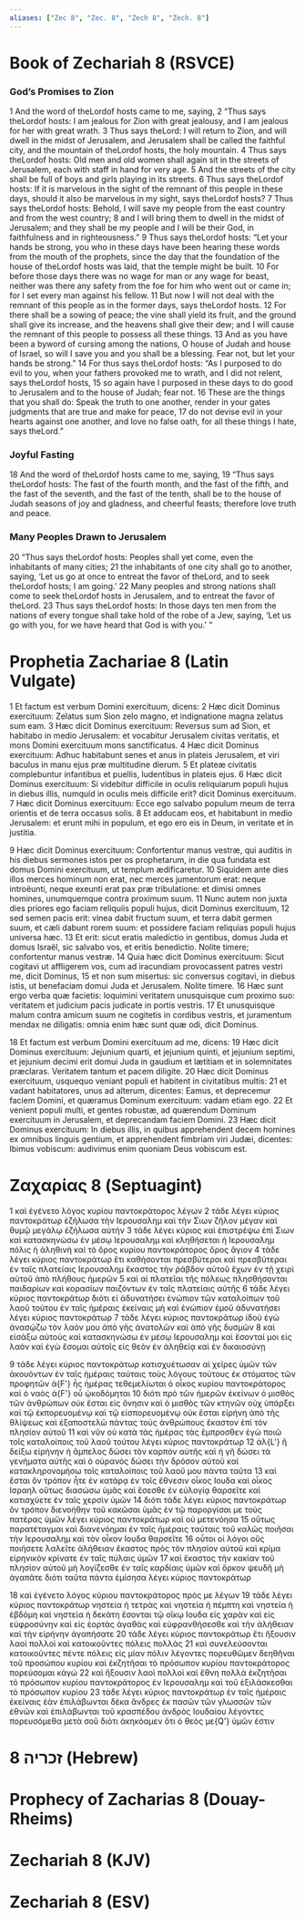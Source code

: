 ```yaml
---
aliases: ["Zec 8", "Zec. 8", "Zech 8", "Zech. 8"]
---
```



# Book of Zechariah 8 (RSVCE)

### God’s Promises to Zion
1 And the word of theLordof hosts came to me, saying,
2 “Thus says theLordof hosts: I am jealous for Zion with great jealousy, and I am jealous for her with great wrath.
3 Thus says theLord: I will return to Zion, and will dwell in the midst of Jerusalem, and Jerusalem shall be called the faithful city, and the mountain of theLordof hosts, the holy mountain.
4 Thus says theLordof hosts: Old men and old women shall again sit in the streets of Jerusalem, each with staff in hand for very age.
5 And the streets of the city shall be full of boys and girls playing in its streets.
6 Thus says theLordof hosts: If it is marvelous in the sight of the remnant of this people in these days, should it also be marvelous in my sight, says theLordof hosts?
7 Thus says theLordof hosts: Behold, I will save my people from the east country and from the west country;
8 and I will bring them to dwell in the midst of Jerusalem; and they shall be my people and I will be their God, in faithfulness and in righteousness.”
9 Thus says theLordof hosts: “Let your hands be strong, you who in these days have been hearing these words from the mouth of the prophets, since the day that the foundation of the house of theLordof hosts was laid, that the temple might be built.
10 For before those days there was no wage for man or any wage for beast, neither was there any safety from the foe for him who went out or came in; for I set every man against his fellow.
11 But now I will not deal with the remnant of this people as in the former days, says theLordof hosts.
12 For there shall be a sowing of peace; the vine shall yield its fruit, and the ground shall give its increase, and the heavens shall give their dew; and I will cause the remnant of this people to possess all these things.
13 And as you have been a byword of cursing among the nations, O house of Judah and house of Israel, so will I save you and you shall be a blessing. Fear not, but let your hands be strong.”
14 For thus says theLordof hosts: “As I purposed to do evil to you, when your fathers provoked me to wrath, and I did not relent, says theLordof hosts,
15 so again have I purposed in these days to do good to Jerusalem and to the house of Judah; fear not.
16 These are the things that you shall do: Speak the truth to one another, render in your gates judgments that are true and make for peace,
17 do not devise evil in your hearts against one another, and love no false oath, for all these things I hate, says theLord.”
### Joyful Fasting
18 And the word of theLordof hosts came to me, saying,
19 “Thus says theLordof hosts: The fast of the fourth month, and the fast of the fifth, and the fast of the seventh, and the fast of the tenth, shall be to the house of Judah seasons of joy and gladness, and cheerful feasts; therefore love truth and peace.
### Many Peoples Drawn to Jerusalem
20 “Thus says theLordof hosts: Peoples shall yet come, even the inhabitants of many cities;
21 the inhabitants of one city shall go to another, saying, ‘Let us go at once to entreat the favor of theLord, and to seek theLordof hosts; I am going.’
22 Many peoples and strong nations shall come to seek theLordof hosts in Jerusalem, and to entreat the favor of theLord.
23 Thus says theLordof hosts: In those days ten men from the nations of every tongue shall take hold of the robe of a Jew, saying, ‘Let us go with you, for we have heard that God is with you.’ ”


# Prophetia Zachariae 8 (Latin Vulgate)

1 Et factum est verbum Domini exercituum, dicens:
2 Hæc dicit Dominus exercituum: Zelatus sum Sion zelo magno, et indignatione magna zelatus sum eam.
3 Hæc dicit Dominus exercituum: Reversus sum ad Sion, et habitabo in medio Jerusalem: et vocabitur Jerusalem civitas veritatis, et mons Domini exercituum mons sanctificatus.
4 Hæc dicit Dominus exercituum: Adhuc habitabunt senes et anus in plateis Jerusalem, et viri baculus in manu ejus præ multitudine dierum.
5 Et plateæ civitatis complebuntur infantibus et puellis, ludentibus in plateis ejus.
6 Hæc dicit Dominus exercituum: Si videbitur difficile in oculis reliquiarum populi hujus in diebus illis, numquid in oculis meis difficile erit? dicit Dominus exercituum.
7 Hæc dicit Dominus exercituum: Ecce ego salvabo populum meum de terra orientis et de terra occasus solis.
8 Et adducam eos, et habitabunt in medio Jerusalem: et erunt mihi in populum, et ego ero eis in Deum, in veritate et in justitia.

9 Hæc dicit Dominus exercituum: Confortentur manus vestræ, qui auditis in his diebus sermones istos per os prophetarum, in die qua fundata est domus Domini exercituum, ut templum ædificaretur.
10 Siquidem ante dies illos merces hominum non erat, nec merces jumentorum erat: neque introëunti, neque exeunti erat pax præ tribulatione: et dimisi omnes homines, unumquemque contra proximum suum.
11 Nunc autem non juxta dies priores ego faciam reliquiis populi hujus, dicit Dominus exercituum,
12 sed semen pacis erit: vinea dabit fructum suum, et terra dabit germen suum, et cæli dabunt rorem suum: et possidere faciam reliquias populi hujus universa hæc.
13 Et erit: sicut eratis maledictio in gentibus, domus Juda et domus Israël, sic salvabo vos, et eritis benedictio. Nolite timere; confortentur manus vestræ.
14 Quia hæc dicit Dominus exercituum: Sicut cogitavi ut affligerem vos, cum ad iracundiam provocassent patres vestri me, dicit Dominus,
15 et non sum misertus: sic conversus cogitavi, in diebus istis, ut benefaciam domui Juda et Jerusalem. Nolite timere.
16 Hæc sunt ergo verba quæ facietis: loquimini veritatem unusquisque cum proximo suo: veritatem et judicium pacis judicate in portis vestris.
17 Et unusquisque malum contra amicum suum ne cogitetis in cordibus vestris, et juramentum mendax ne diligatis: omnia enim hæc sunt quæ odi, dicit Dominus.

18 Et factum est verbum Domini exercituum ad me, dicens:
19 Hæc dicit Dominus exercituum: Jejunium quarti, et jejunium quinti, et jejunium septimi, et jejunium decimi erit domui Juda in gaudium et lætitiam et in solemnitates præclaras. Veritatem tantum et pacem diligite.
20 Hæc dicit Dominus exercituum, usquequo veniant populi et habitent in civitatibus multis:
21 et vadant habitatores, unus ad alterum, dicentes: Eamus, et deprecemur faciem Domini, et quæramus Dominum exercituum: vadam etiam ego.
22 Et venient populi multi, et gentes robustæ, ad quærendum Dominum exercituum in Jerusalem, et deprecandam faciem Domini.
23 Hæc dicit Dominus exercituum: In diebus illis, in quibus apprehendent decem homines ex omnibus linguis gentium, et apprehendent fimbriam viri Judæi, dicentes: Ibimus vobiscum: audivimus enim quoniam Deus vobiscum est.


# Ζαχαρίας 8 (Septuagint)

1 καὶ ἐγένετο λόγος κυρίου παντοκράτορος λέγων
2 τάδε λέγει κύριος παντοκράτωρ ἐζήλωσα τὴν Ιερουσαλημ καὶ τὴν Σιων ζῆλον μέγαν καὶ θυμῷ μεγάλῳ ἐζήλωσα αὐτήν
3 τάδε λέγει κύριος καὶ ἐπιστρέψω ἐπὶ Σιων καὶ κατασκηνώσω ἐν μέσῳ Ιερουσαλημ καὶ κληθήσεται ἡ Ιερουσαλημ πόλις ἡ ἀληθινὴ καὶ τὸ ὄρος κυρίου παντοκράτορος ὄρος ἅγιον
4 τάδε λέγει κύριος παντοκράτωρ ἔτι καθήσονται πρεσβύτεροι καὶ πρεσβύτεραι ἐν ταῖς πλατείαις Ιερουσαλημ ἕκαστος τὴν ῥάβδον αὐτοῦ ἔχων ἐν τῇ χειρὶ αὐτοῦ ἀπὸ πλήθους ἡμερῶν
5 καὶ αἱ πλατεῖαι τῆς πόλεως πλησθήσονται παιδαρίων καὶ κορασίων παιζόντων ἐν ταῖς πλατείαις αὐτῆς
6 τάδε λέγει κύριος παντοκράτωρ διότι εἰ ἀδυνατήσει ἐνώπιον τῶν καταλοίπων τοῦ λαοῦ τούτου ἐν ταῖς ἡμέραις ἐκείναις μὴ καὶ ἐνώπιον ἐμοῦ ἀδυνατήσει λέγει κύριος παντοκράτωρ
7 τάδε λέγει κύριος παντοκράτωρ ἰδοὺ ἐγὼ ἀνασῴζω τὸν λαόν μου ἀπὸ γῆς ἀνατολῶν καὶ ἀπὸ γῆς δυσμῶν
8 καὶ εἰσάξω αὐτοὺς καὶ κατασκηνώσω ἐν μέσῳ Ιερουσαλημ καὶ ἔσονταί μοι εἰς λαόν καὶ ἐγὼ ἔσομαι αὐτοῖς εἰς θεὸν ἐν ἀληθείᾳ καὶ ἐν δικαιοσύνῃ

9 τάδε λέγει κύριος παντοκράτωρ κατισχυέτωσαν αἱ χεῖρες ὑμῶν τῶν ἀκουόντων ἐν ταῖς ἡμέραις ταύταις τοὺς λόγους τούτους ἐκ στόματος τῶν προφητῶν ἀ{F'} ἧς ἡμέρας τεθεμελίωται ὁ οἶκος κυρίου παντοκράτορος καὶ ὁ ναὸς ἀ{F'} οὗ ᾠκοδόμηται
10 διότι πρὸ τῶν ἡμερῶν ἐκείνων ὁ μισθὸς τῶν ἀνθρώπων οὐκ ἔσται εἰς ὄνησιν καὶ ὁ μισθὸς τῶν κτηνῶν οὐχ ὑπάρξει καὶ τῷ ἐκπορευομένῳ καὶ τῷ εἰσπορευομένῳ οὐκ ἔσται εἰρήνη ἀπὸ τῆς θλίψεως καὶ ἐξαποστελῶ πάντας τοὺς ἀνθρώπους ἕκαστον ἐπὶ τὸν πλησίον αὐτοῦ
11 καὶ νῦν οὐ κατὰ τὰς ἡμέρας τὰς ἔμπροσθεν ἐγὼ ποιῶ τοῖς καταλοίποις τοῦ λαοῦ τούτου λέγει κύριος παντοκράτωρ
12 ἀλ{L'} ἢ δείξω εἰρήνην ἡ ἄμπελος δώσει τὸν καρπὸν αὐτῆς καὶ ἡ γῆ δώσει τὰ γενήματα αὐτῆς καὶ ὁ οὐρανὸς δώσει τὴν δρόσον αὐτοῦ καὶ κατακληρονομήσω τοῖς καταλοίποις τοῦ λαοῦ μου πάντα ταῦτα
13 καὶ ἔσται ὃν τρόπον ἦτε ἐν κατάρᾳ ἐν τοῖς ἔθνεσιν οἶκος Ιουδα καὶ οἶκος Ισραηλ οὕτως διασώσω ὑμᾶς καὶ ἔσεσθε ἐν εὐλογίᾳ θαρσεῖτε καὶ κατισχύετε ἐν ταῖς χερσὶν ὑμῶν
14 διότι τάδε λέγει κύριος παντοκράτωρ ὃν τρόπον διενοήθην τοῦ κακῶσαι ὑμᾶς ἐν τῷ παροργίσαι με τοὺς πατέρας ὑμῶν λέγει κύριος παντοκράτωρ καὶ οὐ μετενόησα
15 οὕτως παρατέταγμαι καὶ διανενόημαι ἐν ταῖς ἡμέραις ταύταις τοῦ καλῶς ποιῆσαι τὴν Ιερουσαλημ καὶ τὸν οἶκον Ιουδα θαρσεῖτε
16 οὗτοι οἱ λόγοι οὓς ποιήσετε λαλεῖτε ἀλήθειαν ἕκαστος πρὸς τὸν πλησίον αὐτοῦ καὶ κρίμα εἰρηνικὸν κρίνατε ἐν ταῖς πύλαις ὑμῶν
17 καὶ ἕκαστος τὴν κακίαν τοῦ πλησίον αὐτοῦ μὴ λογίζεσθε ἐν ταῖς καρδίαις ὑμῶν καὶ ὅρκον ψευδῆ μὴ ἀγαπᾶτε διότι ταῦτα πάντα ἐμίσησα λέγει κύριος παντοκράτωρ

18 καὶ ἐγένετο λόγος κύριου παντοκράτορος πρός με λέγων
19 τάδε λέγει κύριος παντοκράτωρ νηστεία ἡ τετρὰς καὶ νηστεία ἡ πέμπτη καὶ νηστεία ἡ ἑβδόμη καὶ νηστεία ἡ δεκάτη ἔσονται τῷ οἴκῳ Ιουδα εἰς χαρὰν καὶ εἰς εὐφροσύνην καὶ εἰς ἑορτὰς ἀγαθὰς καὶ εὐφρανθήσεσθε καὶ τὴν ἀλήθειαν καὶ τὴν εἰρήνην ἀγαπήσατε
20 τάδε λέγει κύριος παντοκράτωρ ἔτι ἥξουσιν λαοὶ πολλοὶ καὶ κατοικοῦντες πόλεις πολλάς
21 καὶ συνελεύσονται κατοικοῦντες πέντε πόλεις εἰς μίαν πόλιν λέγοντες πορευθῶμεν δεηθῆναι τοῦ προσώπου κυρίου καὶ ἐκζητῆσαι τὸ πρόσωπον κυρίου παντοκράτορος πορεύσομαι κἀγώ
22 καὶ ἥξουσιν λαοὶ πολλοὶ καὶ ἔθνη πολλὰ ἐκζητῆσαι τὸ πρόσωπον κυρίου παντοκράτορος ἐν Ιερουσαλημ καὶ τοῦ ἐξιλάσκεσθαι τὸ πρόσωπον κυρίου
23 τάδε λέγει κύριος παντοκράτωρ ἐν ταῖς ἡμέραις ἐκείναις ἐὰν ἐπιλάβωνται δέκα ἄνδρες ἐκ πασῶν τῶν γλωσσῶν τῶν ἐθνῶν καὶ ἐπιλάβωνται τοῦ κρασπέδου ἀνδρὸς Ιουδαίου λέγοντες πορευσόμεθα μετὰ σοῦ διότι ἀκηκόαμεν ὅτι ὁ θεὸς με{Q'} ὑμῶν ἐστιν


# 8 זכריה (Hebrew)


# Prophecy of Zacharias 8 (Douay-Rheims)


# Zechariah 8 (KJV)


# Zechariah 8 (ESV)

